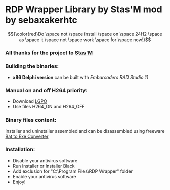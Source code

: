 # RDP Wrapper Library by Stas'M mod by sebaxakerhtc

$${\color{red}Do \space not \space install \space on \space 24H2 \space as \space it \space not \space work \space for \space now!}$$

### All thanks for the project to [Stas'M](https://github.com/stascorp/rdpwrap)

### Building the binaries:
- **x86 Delphi version** can be built with *Embarcadero RAD Studio 11*

### Manual on and off H264 priority:
- Download [LGPO](https://www.microsoft.com/en-us/download/details.aspx?id=55319)
- Use files H264_ON and H264_OFF

### Binary files content:
Installer and uninstaller assembled and can be disassembled using freeware [Bat to Exe Converter](https://web.archive.org/web/20190305143024/http://f2ko.de/en/b2e.php)

### Installation:
- Disable your antivirus software
- Run Installer or Installer Black
- Add exclusion for "C:\Program Files\RDP Wrapper" folder
- Enable your antivirus software
- Enjoy!
